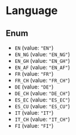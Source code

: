 # Language

## Enum

* `EN` (value: `"EN"`)
* `EN_NG` (value: `"EN_NG"`)
* `EN_GH` (value: `"EN_GH"`)
* `EN_AF` (value: `"EN_AF"`)
* `FR` (value: `"FR"`)
* `FR_CH` (value: `"FR_CH"`)
* `DE` (value: `"DE"`)
* `DE_CH` (value: `"DE_CH"`)
* `ES_EC` (value: `"ES_EC"`)
* `ES_CU` (value: `"ES_CU"`)
* `IT` (value: `"IT"`)
* `IT_CH` (value: `"IT_CH"`)
* `FI` (value: `"FI"`)
